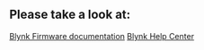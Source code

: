 ## Please take a look at:
[Blynk Firmware documentation](http://docs.blynk.cc/#blynk-firmware)
[Blynk Help Center](http://help.blynk.cc)
